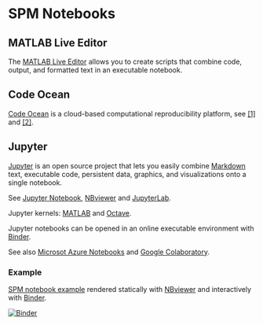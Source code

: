 # SPM Notebooks

## MATLAB Live Editor

The [MATLAB Live Editor](https://www.mathworks.com/products/matlab/live-editor.html) allows you to create scripts that combine code, output, and formatted text in an executable notebook.

## Code Ocean

[Code Ocean](https://codeocean.com/) is a cloud-based computational reproducibility platform, see [[1]](https://blogs.mathworks.com/loren/2018/11/21/code-ocean-matlab-and-sharing-reusable-code/) and [[2]](https://www.fmrwhy.com/2018/10/31/reproducible-fmri-codeocean/).

## Jupyter

[Jupyter](https://jupyter.org/) is an open source project that lets you easily combine [Markdown](https://www.wikipedia.org/wiki/Markdown) text, executable code, persistent data, graphics, and visualizations onto a single notebook.

See [Jupyter Notebook](https://jupyter-notebook.readthedocs.io/en/stable/), [NBviewer](https://nbviewer.jupyter.org/) and [JupyterLab](https://jupyterlab.readthedocs.io/en/latest/).

Jupyter kernels: [MATLAB](https://github.com/Calysto/matlab_kernel) and [Octave](https://github.com/Calysto/octave_kernel).

Jupyter notebooks can be opened in an online executable environment with [Binder](https://mybinder.org/).

See also [Microsot Azure Notebooks](https://notebooks.azure.com/) and [Google Colaboratory](https://colab.research.google.com/).

### Example

[SPM notebook example](https://github.com/spm/spm-notebooks/blob/master/index.ipynb) rendered statically with [NBviewer](https://nbviewer.jupyter.org/github/spm/spm-notebooks/blob/master/index.ipynb) and interactively with [Binder](https://mybinder.org/v2/gh/spm/spm-notebooks/master?urlpath=lab).

[![Binder](https://mybinder.org/badge_logo.svg)](https://mybinder.org/v2/gh/gllmflndn/binder/master?filepath=index.ipynb)
